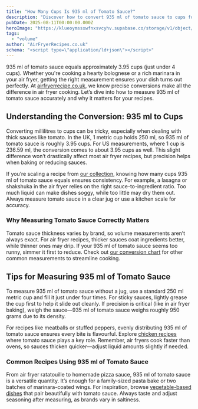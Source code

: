 ```yaml
---
title: "How Many Cups Is 935 ml of Tomato Sauce?"
description: "Discover how to convert 935 ml of tomato sauce to cups for perfect air fryer recipes every time. Get precise measurements in seconds!"
pubDate: 2025-08-11T00:00:00.000Z
heroImage: "https://klueoymssxwfnxsvcyhv.supabase.co/storage/v1/object/public/md/how-many-cups-is-935-ml-tomato-sauce-115135c2.webp"
tags:
  - "volume"
author: "AirFryerRecipes.co.uk"
schema: "<script type=\"application/ld+json\"></script>"
---
```


<p>935 ml of tomato sauce equals approximately 3.95 cups (just under 4 cups). Whether you're cooking a hearty bolognese or a rich marinara in your air fryer, getting the right measurement ensures your dish turns out perfectly. At <a href=https://www.airfryerrecipe.co.uk/>airfryerrecipe.co.uk</a>, we know precise conversions make all the difference in air fryer cooking. Let’s dive into how to measure 935 ml of tomato sauce accurately and why it matters for your recipes.</p>  

<h2>Understanding the Conversion: 935 ml to Cups</h2>  
<p>Converting millilitres to cups can be tricky, especially when dealing with thick sauces like tomato. In the UK, 1 metric cup holds 250 ml, so 935 ml of tomato sauce is roughly 3.95 cups. For US measurements, where 1 cup is 236.59 ml, the conversion comes to about 3.95 cups as well. This slight difference won’t drastically affect most air fryer recipes, but precision helps when baking or reducing sauces.</p>  

<p>If you’re scaling a recipe from <a href=https://www.airfryerrecipe.co.uk/recipes>our collection</a>, knowing how many cups 935 ml of tomato sauce equals ensures consistency. For example, a lasagna or shakshuka in the air fryer relies on the right sauce-to-ingredient ratio. Too much liquid can make dishes soggy, while too little may dry them out. Always measure tomato sauce in a clear jug or use a kitchen scale for accuracy.</p>  

<h3>Why Measuring Tomato Sauce Correctly Matters</h3>  
<p>Tomato sauce thickness varies by brand, so volume measurements aren’t always exact. For air fryer recipes, thicker sauces coat ingredients better, while thinner ones may drip. If your 935 ml of tomato sauce seems too runny, simmer it first to reduce. Check out <a href=https://www.airfryerrecipe.co.uk/air-fryer-conversion-chart>our conversion chart</a> for other common measurements to streamline cooking.</p>  

<h2>Tips for Measuring 935 ml of Tomato Sauce</h2>  
<p>To measure 935 ml of tomato sauce without a jug, use a standard 250 ml metric cup and fill it just under four times. For sticky sauces, lightly grease the cup first to help it slide out cleanly. If precision is critical (like in air fryer baking), weigh the sauce—935 ml of tomato sauce weighs roughly 950 grams due to its density.</p>  

<p>For recipes like meatballs or stuffed peppers, evenly distributing 935 ml of tomato sauce ensures every bite is flavourful. Explore <a href=https://www.airfryerrecipe.co.uk/recipe-category/chicken>chicken recipes</a> where tomato sauce plays a key role. Remember, air fryers cook faster than ovens, so sauces thicken quicker—adjust liquid amounts slightly if needed.</p>  

<h3>Common Recipes Using 935 ml of Tomato Sauce</h3>  
<p>From air fryer ratatouille to homemade pizza sauce, 935 ml of tomato sauce is a versatile quantity. It’s enough for a family-sized pasta bake or two batches of marinara-coated wings. For inspiration, browse <a href=https://www.airfryerrecipe.co.uk/recipe-category/vegetables>vegetable-based dishes</a> that pair beautifully with tomato sauce. Always taste and adjust seasoning after measuring, as brands vary in saltiness.</p>